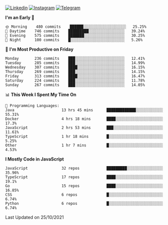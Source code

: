 [![Linkedin](https://img.shields.io/badge/-Archie-blue?style=flat-square&labelColor=gray&logo=Linkedin&logoColor=white&link=https://www.linkedin.com/in/archisdi)](https://www.linkedin.com/in/archisdi)
[![Instagram](https://img.shields.io/badge/-@archisdi-orange?style=flat-square&labelColor=gray&logo=Instagram&logoColor=white&link=https://www.instagram.com/archisdi)](https://www.instagram.com/archisdi)
[![Telegram](https://img.shields.io/badge/-aai-informational?style=flat-square&labelColor=gray&logo=telegram&logoColor=white&link=https://t.me/archisdi)](https://t.me/archisdi)

<!--START_SECTION:waka-->
**I'm an Early 🐤** 

```text
🌞 Morning    480 commits    ██████░░░░░░░░░░░░░░░░░░░   25.25% 
🌆 Daytime    746 commits    █████████░░░░░░░░░░░░░░░░   39.24% 
🌃 Evening    575 commits    ███████░░░░░░░░░░░░░░░░░░   30.25% 
🌙 Night      100 commits    █░░░░░░░░░░░░░░░░░░░░░░░░   5.26%

```
📅 **I'm Most Productive on Friday** 

```text
Monday       236 commits    ███░░░░░░░░░░░░░░░░░░░░░░   12.41% 
Tuesday      285 commits    ███░░░░░░░░░░░░░░░░░░░░░░   14.99% 
Wednesday    307 commits    ████░░░░░░░░░░░░░░░░░░░░░   16.15% 
Thursday     269 commits    ███░░░░░░░░░░░░░░░░░░░░░░   14.15% 
Friday       313 commits    ████░░░░░░░░░░░░░░░░░░░░░   16.47% 
Saturday     224 commits    ███░░░░░░░░░░░░░░░░░░░░░░   11.78% 
Sunday       267 commits    ███░░░░░░░░░░░░░░░░░░░░░░   14.05%

```


📊 **This Week I Spent My Time On** 

```text
💬 Programming Languages: 
Java                     13 hrs 45 mins      █████████████░░░░░░░░░░░░   55.31% 
Docker                   4 hrs 18 mins       ████░░░░░░░░░░░░░░░░░░░░░   17.3% 
JavaScript               2 hrs 53 mins       ███░░░░░░░░░░░░░░░░░░░░░░   11.61% 
TypeScript               1 hr 18 mins        █░░░░░░░░░░░░░░░░░░░░░░░░   5.25% 
Other                    1 hr 7 mins         █░░░░░░░░░░░░░░░░░░░░░░░░   4.53%

```

**I Mostly Code in JavaScript** 

```text
JavaScript               32 repos            █████████░░░░░░░░░░░░░░░░   35.96% 
TypeScript               17 repos            ████░░░░░░░░░░░░░░░░░░░░░   19.1% 
Go                       15 repos            ████░░░░░░░░░░░░░░░░░░░░░   16.85% 
CSS                      6 repos             █░░░░░░░░░░░░░░░░░░░░░░░░   6.74% 
Python                   6 repos             █░░░░░░░░░░░░░░░░░░░░░░░░   6.74%

```



 Last Updated on 25/10/2021
<!--END_SECTION:waka-->